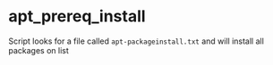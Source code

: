 apt_prereq_install
===================

Script looks for a file called `apt-packageinstall.txt` and will install all packages on list
